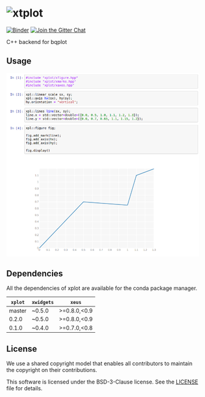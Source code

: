 # ![xtplot](http://quantstack.net/assets/images/xplot.svg)

[![Binder](https://img.shields.io/badge/launch-binder-brightgreen.svg)](https://beta.mybinder.org/v2/gh/QuantStack/xplot/0.2.0?filepath=notebooks)
[![Join the Gitter Chat](https://badges.gitter.im/Join%20Chat.svg)](https://gitter.im/QuantStack/Lobby?utm_source=badge&utm_medium=badge&utm_campaign=pr-badge&utm_content=badge)

C++ backend for bqplot

## Usage

![xplot](xplot-screenshot.png)

## Dependencies

All the dependencies of xplot are available for the conda package manager. 

| `xplot` | `xwidgets`  |  `xeus`       |
|---------|-------------|---------------|
|  master |   ~0.5.0    |  >=0.8.0,<0.9 |
|  0.2.0  |   ~0.5.0    |  >=0.8.0,<0.9 |
|  0.1.0  |   ~0.4.0    |  >=0.7.0,<0.8 |

## License

We use a shared copyright model that enables all contributors to maintain the
copyright on their contributions.

This software is licensed under the BSD-3-Clause license. See the [LICENSE](LICENSE) file for details.
